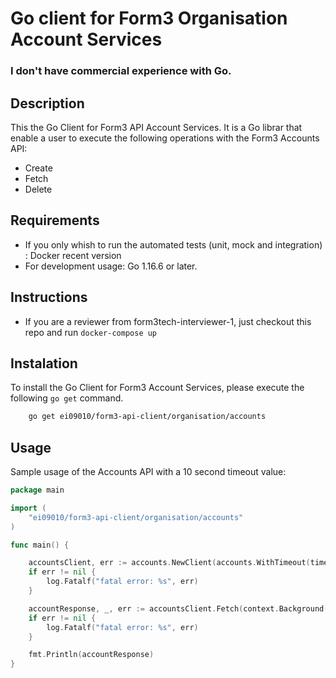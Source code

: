 # Go client for Form3 Organisation Account Services

### I don't have commercial experience with Go.

## Description

This the Go Client for Form3 API Account Services. It is a Go librar that enable a user to execute the following operations with the Form3 Accounts API:

- Create
- Fetch
- Delete

## Requirements

 - If you only whish to run the automated tests (unit, mock and integration) : Docker recent version
 - For development usage: Go 1.16.6 or later.

## Instructions

 - If you are a reviewer from form3tech-interviewer-1, just checkout this repo and run `docker-compose up`

## Instalation

To install the Go Client for Form3 Account Services, please execute the following `go get` command.

```bash
    go get ei09010/form3-api-client/organisation/accounts
```

## Usage

Sample usage of the Accounts API with a 10 second timeout value:

```go
package main

import (
	"ei09010/form3-api-client/organisation/accounts"
)

func main() {

	accountsClient, err := accounts.NewClient(accounts.WithTimeout(time.Duration(10 * time.Second)))
	if err != nil {
		log.Fatalf("fatal error: %s", err)
	}

	accountResponse, _, err := accountsClient.Fetch(context.Background(), uuid.MustParse("ad27e265-9605-4b4b-a0e5-3003ea9cc4dc"))
	if err != nil {
		log.Fatalf("fatal error: %s", err)
	}

	fmt.Println(accountResponse)
}
```

